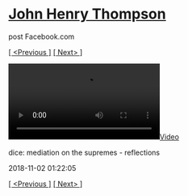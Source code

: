 # [John Henry Thompson](../README.md)
post Facebook.com

[[ <Previous ]](2018-11-02-2.md) [[ Next> ]](2018-11-02-4.md)

[![](../media/2018-11-02/dice-mediation-on-the-supremes-reflections.mp4)](../README.md)

dice: mediation on the supremes - reflections

2018-11-02 01:22:05

[[ <Previous ]](2018-11-02-2.md) [[ Next> ]](2018-11-02-4.md)